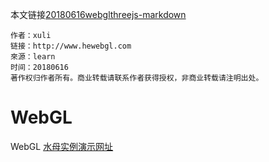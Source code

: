 本文链接[20180616webglthreejs-markdown](https://github.com/Diamondsn/note/blob/master/20180612-markdown.md)

```
作者：xuli
链接：http://www.hewebgl.com
來源：learn
时间：20180616
著作权归作者所有。商业转载请联系作者获得授权，非商业转载请注明出处。
```
# WebGL
WebGL   [水母实例演示网址](http://aleksandarrodic.com/p/jellyfish/)